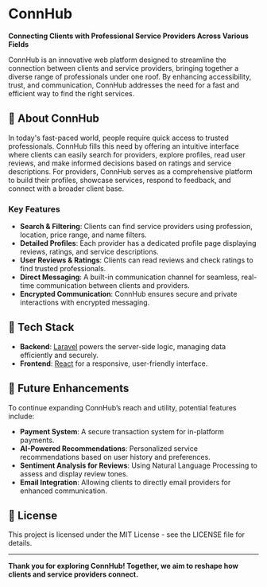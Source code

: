 # ConnHub

**Connecting Clients with Professional Service Providers Across Various Fields**

ConnHub is an innovative web platform designed to streamline the connection between clients and service providers, bringing together a diverse range of professionals under one roof. By enhancing accessibility, trust, and communication, ConnHub addresses the need for a fast and efficient way to find the right services.

## 📝 About ConnHub

In today's fast-paced world, people require quick access to trusted professionals. ConnHub fills this need by offering an intuitive interface where clients can easily search for providers, explore profiles, read user reviews, and make informed decisions based on ratings and service descriptions. For providers, ConnHub serves as a comprehensive platform to build their profiles, showcase services, respond to feedback, and connect with a broader client base.

### Key Features

- **Search & Filtering**: Clients can find service providers using profession, location, price range, and name filters.
- **Detailed Profiles**: Each provider has a dedicated profile page displaying reviews, ratings, and service descriptions.
- **User Reviews & Ratings**: Clients can read reviews and check ratings to find trusted professionals.
- **Direct Messaging**: A built-in communication channel for seamless, real-time communication between clients and providers.
- **Encrypted Communication**: ConnHub ensures secure and private interactions with encrypted messaging.

## 🔧 Tech Stack

- **Backend**: [Laravel](https://laravel.com/) powers the server-side logic, managing data efficiently and securely.
- **Frontend**: [React](https://reactjs.org/) for a responsive, user-friendly interface.

## 🚀 Future Enhancements

To continue expanding ConnHub’s reach and utility, potential features include:

- **Payment System**: A secure transaction system for in-platform payments.
- **AI-Powered Recommendations**: Personalized service recommendations based on user history and preferences.
- **Sentiment Analysis for Reviews**: Using Natural Language Processing to assess and display review tones.
- **Email Integration**: Allowing clients to directly email providers for enhanced communication.

## 📄 License

This project is licensed under the MIT License - see the LICENSE file for details.

---

**Thank you for exploring ConnHub! Together, we aim to reshape how clients and service providers connect.**

